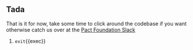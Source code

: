 ## Tada

That is it for now, take some time to click around the codebase if you want otherwise catch us over at the [Pact Foundation Slack](http://slack.pact.io/)

1. `exit`{{exec}}
